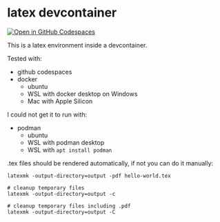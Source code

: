 # latex devcontainer

[![Open in GitHub Codespaces](https://github.com/codespaces/badge.svg)](https://codespaces.new/SimonHaas/latex-devcontainer?quickstart=1)

This is a latex environment inside a devcontainer.

Tested with:
- github codespaces
- docker
    - ubuntu
    - WSL with docker desktop on Windows
    - Mac with Apple Silicon

I could not get it to run with:
- podman
    - ubuntu
    - WSL with podman desktop
    - WSL with `apt install podman`

.tex files should be rendered automatically, if not you can do it manually:

``` shell
latexmk -output-directory=output -pdf hello-world.tex

# cleanup temporary files
latexmk -output-directory=output -c

# cleanup temporary files including .pdf
latexmk -output-directory=output -C
```
